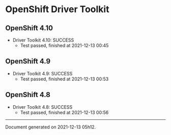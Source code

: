 
OpenShift Driver Toolkit
========================

OpenShift 4.10
--------------



* Driver Toolkit 4.10: SUCCESS
  - Test passed, finished at 2021-12-13 00:45

OpenShift 4.9
-------------



* Driver Toolkit 4.9: SUCCESS
  - Test passed, finished at 2021-12-13 00:53

OpenShift 4.8
-------------



* Driver Toolkit 4.8: SUCCESS
  - Test passed, finished at 2021-12-13 00:56

---
Document generated on 2021-12-13 05h12.
